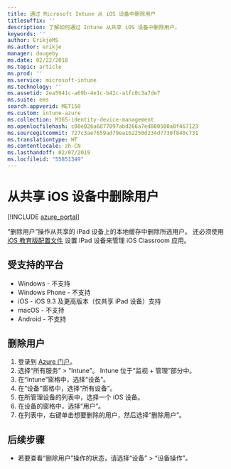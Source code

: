 ```yaml
---
title: 通过 Microsoft Intune 从 iOS 设备中删除用户
titlesuffix: ''
description: 了解如何通过 Intune 从共享 iOS 设备中删除用户。
keywords: ''
author: ErikjeMS
ms.author: erikje
manager: dougeby
ms.date: 02/22/2018
ms.topic: article
ms.prod: ''
ms.service: microsoft-intune
ms.technology: ''
ms.assetid: 2ea5941c-a69b-4e1c-b42c-a1fc0c3a7de7
ms.suite: ems
search.appverid: MET150
ms.custom: intune-azure
ms.collection: M365-identity-device-management
ms.openlocfilehash: c00e026a6877097abd266a7ed800500a0f467123
ms.sourcegitcommit: 727c3ae7659ad79ea162250d234d7730f840c731
ms.translationtype: HT
ms.contentlocale: zh-CN
ms.lasthandoff: 02/07/2019
ms.locfileid: "55851349"
---
```

# <a name="remove-a-user-from-a-shared-ios-device"></a>从共享 iOS 设备中删除用户


[!INCLUDE [azure_portal](./includes/azure_portal.md)]

“删除用户”操作从共享的 iPad 设备上的本地缓存中删除所选用户。 还必须使用 [iOS 教育版配置文件](education-settings-configure-ios.md) 设置 IPad 设备来管理 iOS Classroom 应用。 

## <a name="supported-platforms"></a>受支持的平台

- Windows - 不支持
- Windows Phone - 不支持
- iOS - iOS 9.3 及更高版本（仅共享 iPad 设备）支持
- macOS - 不支持
- Android - 不支持

## <a name="remove-a-user"></a>删除用户

1. 登录到 [Azure 门户](https://portal.azure.com)。
2. 选择“所有服务” > “Intune”。 Intune 位于“监视 + 管理”部分中。
3. 在“Intune”窗格中，选择“设备”。
4. 在“设备”窗格中，选择“所有设备”。
5. 在所管理设备的列表中，选择一个 iOS 设备。
6. 在设备的窗格中，选择“用户”。
7. 在列表中，右键单击想要删除的用户，然后选择“删除用户”。

## <a name="next-steps"></a>后续步骤

- 若要查看“删除用户”操作的状态，请选择“设备” > “设备操作”。
